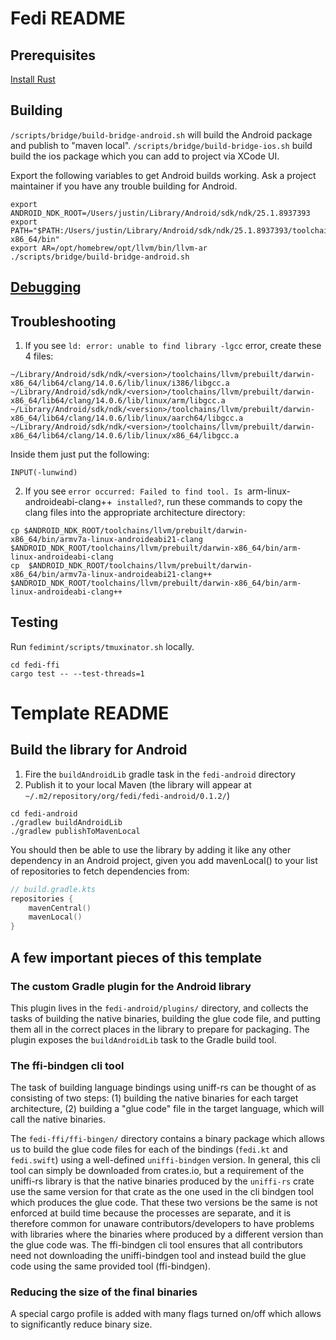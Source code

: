 # Fedi README

## Prerequisites

[Install Rust](https://www.rust-lang.org/tools/install)

## Building

`/scripts/bridge/build-bridge-android.sh` will build the Android package and publish to "maven local". `/scripts/bridge/build-bridge-ios.sh` build build the ios package which you can add to project via XCode UI.

Export the following variables to get Android builds working. Ask a project maintainer if you have any trouble building for Android.

```shell
export ANDROID_NDK_ROOT=/Users/justin/Library/Android/sdk/ndk/25.1.8937393
export PATH="$PATH:/Users/justin/Library/Android/sdk/ndk/25.1.8937393/toolchains/llvm/prebuilt/darwin-x86_64/bin"
export AR=/opt/homebrew/opt/llvm/bin/llvm-ar
./scripts/bridge/build-bridge-android.sh
```

## [Debugging](./debugging.md)

## Troubleshooting

1. If you see `ld: error: unable to find library -lgcc` error, create these 4 files:

```
~/Library/Android/sdk/ndk/<version>/toolchains/llvm/prebuilt/darwin-x86_64/lib64/clang/14.0.6/lib/linux/i386/libgcc.a
~/Library/Android/sdk/ndk/<version>/toolchains/llvm/prebuilt/darwin-x86_64/lib64/clang/14.0.6/lib/linux/arm/libgcc.a
~/Library/Android/sdk/ndk/<version>/toolchains/llvm/prebuilt/darwin-x86_64/lib64/clang/14.0.6/lib/linux/aarch64/libgcc.a
~/Library/Android/sdk/ndk/<version>/toolchains/llvm/prebuilt/darwin-x86_64/lib64/clang/14.0.6/lib/linux/x86_64/libgcc.a
```

Inside them just put the following:

```
INPUT(-lunwind)
```

2. If you see `error occurred: Failed to find tool. Is `arm-linux-androideabi-clang++` installed?`, run these commands to copy the clang files into the appropriate architecture directory:

```
cp $ANDROID_NDK_ROOT/toolchains/llvm/prebuilt/darwin-x86_64/bin/armv7a-linux-androideabi21-clang $ANDROID_NDK_ROOT/toolchains/llvm/prebuilt/darwin-x86_64/bin/arm-linux-androideabi-clang
cp  $ANDROID_NDK_ROOT/toolchains/llvm/prebuilt/darwin-x86_64/bin/armv7a-linux-androideabi21-clang++ $ANDROID_NDK_ROOT/toolchains/llvm/prebuilt/darwin-x86_64/bin/arm-linux-androideabi-clang++
```

## Testing

Run `fedimint/scripts/tmuxinator.sh` locally.

```
cd fedi-ffi
cargo test -- --test-threads=1
```

# Template README

## Build the library for Android

1. Fire the `buildAndroidLib` gradle task in the `fedi-android` directory
2. Publish it to your local Maven (the library will appear at `~/.m2/repository/org/fedi/fedi-android/0.1.2/`)

```shell
cd fedi-android
./gradlew buildAndroidLib
./gradlew publishToMavenLocal
```

You should then be able to use the library by adding it like any other dependency in an Android project, given you add mavenLocal() to your list of repositories to fetch dependencies from:

```kotlin
// build.gradle.kts
repositories {
    mavenCentral()
    mavenLocal()
}
```

## A few important pieces of this template

### The custom Gradle plugin for the Android library

This plugin lives in the `fedi-android/plugins/` directory, and collects the tasks of building the native binaries, building the glue code file, and putting them all in the correct places in the library to prepare for packaging. The plugin exposes the `buildAndroidLib` task to the Gradle build tool.

### The ffi-bindgen cli tool

The task of building language bindings using uniff-rs can be thought of as consisting of two steps: (1) building the native binaries for each target architecture, (2) building a "glue code" file in the target language, which will call the native binaries.

The `fedi-ffi/ffi-bingen/` directory contains a binary package which allows us to build the glue code files for each of the bindings (`fedi.kt` and `fedi.swift`) using a well-defined `uniffi-bindgen` version. In general, this cli tool can simply be downloaded from crates.io, but a requirement of the uniffi-rs library is that the native binaries produced by the `uniffi-rs` crate use the same version for that crate as the one used in the cli bindgen tool which produces the glue code. That these two versions be the same is not enforced at build time because the processes are separate, and it is therefore common for unaware contributors/developers to have problems with libraries where the binaries where produced by a different version than the glue code was. The ffi-bindgen cli tool ensures that all contributors need not downloading the uniffi-bindgen tool and instead build the glue code using the same provided tool (ffi-bindgen).

### Reducing the size of the final binaries


A special cargo profile is added with many flags turned on/off which allows to significantly reduce binary size.
